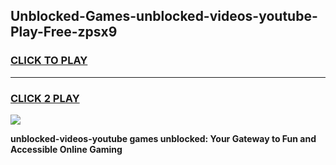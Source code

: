 
## Unblocked-Games-unblocked-videos-youtube-Play-Free-zpsx9
<h3>
<a href="https://premium76.site?title=unblocked-videos-youtube&ref=10A">CLICK TO PLAY</a></h3>
<hr>

<h3>
<a href="https://premium76.site?title=unblocked-videos-youtube&ref=10A">CLICK 2 PLAY</a>
  
</h3>

<a href="https://premium76.site?title=unblocked-videos-youtube&ref=10A"><img src="https://clearcache.store/games.png"></a>


**unblocked-videos-youtube games unblocked: Your Gateway to Fun and Accessible Online Gaming**
